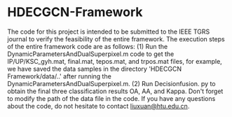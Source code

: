 # HDECGCN-Framework
The code for this project is intended to be submitted to the IEEE TGRS journal to verify the feasibility of the entire framework. 
The execution steps of the entire framework code are as follows:
(1) Run the DynamicParametersAndDualSuperpixel.m code to get the IP/UP/KSC_gyh.mat, final.mat, tepos.mat, and trpos.mat files, for example, we have saved the data samples in the directory 'HDECGCN Framework/data/..' after running the DynamicParametersAndDualSuperpixel.m.
(2) Run Decisionfusion. py to obtain the final three classification results OA, AA, and Kappa.
Don't forget to modify the path of the data file in the code.
If you have any questions about the code, do not hesitate to contact liuxuan@htu.edu.cn.
